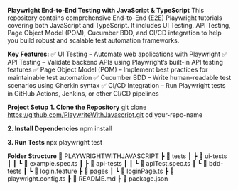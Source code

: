 **Playwright End-to-End Testing with JavaScript & TypeScript**
This repository contains comprehensive End-to-End (E2E) Playwright tutorials covering both JavaScript and TypeScript. It includes UI Testing, API Testing, Page Object Model (POM), Cucumber BDD, and CI/CD integration to help you build robust and scalable test automation frameworks.

**Key Features:**
✅ UI Testing – Automate web applications with Playwright
✅ API Testing – Validate backend APIs using Playwright’s built-in API testing features
✅ Page Object Model (POM) – Implement best practices for maintainable test automation
✅ Cucumber BDD – Write human-readable test scenarios using Gherkin syntax
✅ CI/CD Integration – Run Playwright tests in GitHub Actions, Jenkins, or other CI/CD pipelines

****Project Setup****
**1. Clone the Repository**
git clone https://github.com/PlaywriteWithJavascript.git
cd your-repo-name

**2. Install Dependencies**
npm install

**3. Run Tests**
npx playwright test

****Folder Structure****
📂 PLAYWRIGHTWITHJAVASCRIPT
 ┣ 📂 tests
 ┃ ┣ 📂 ui-tests
 ┃ ┃ ┗ 📜 example.spec.ts
 ┃ ┣ 📂 api-tests
 ┃ ┃ ┗ 📜 apiTest.spec.ts
 ┃ ┗ 📂 bdd-tests
 ┃   ┗ 📜 login.feature
 ┣ 📂 pages
 ┃ ┗ 📜 loginPage.ts
 ┣ 📜 playwright.config.ts
 ┣ 📜 README.md
 ┣ 📜 package.json

